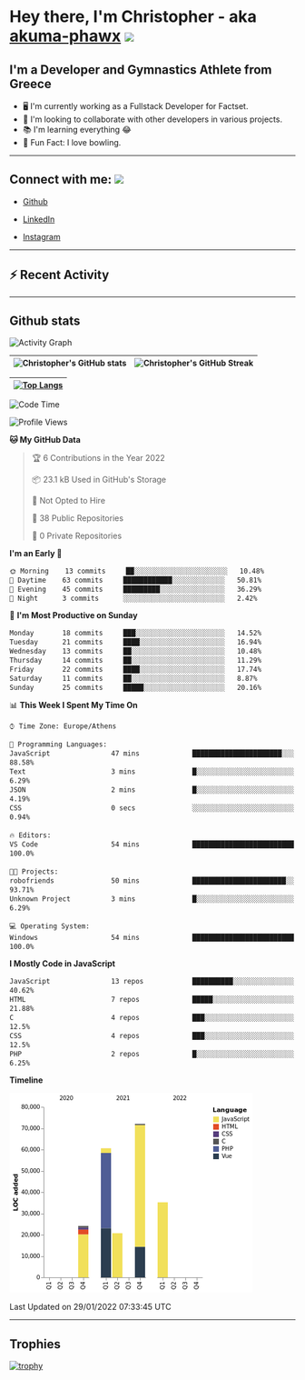 # Hey there, I'm Christopher - aka [akuma-phawx](https://github.com/akuma-phawx) <img src = "https://raw.githubusercontent.com/MartinHeinz/MartinHeinz/master/wave.gif" width = 50px>

## I'm a Developer and Gymnastics Athlete from Greece

- 🖥️ I'm currently working as a Fullstack Developer for Factset.
- 🤲 I'm looking to collaborate with other developers in various projects.
- 📚 I'm learning everything 😂
- 🎳 Fun Fact: I love bowling.

---

## Connect with me: <img src='https://raw.githubusercontent.com/ShahriarShafin/ShahriarShafin/main/Assets/handshake.gif' width="100px">

- [Github](https://github.com/akuma-phawx)

- [LinkedIn](https://www.linkedin.com/in/christopher-vradis-3b9a68151/)

- [Instagram](https://www.instagram.com/chris.vrd_sw/)

---

## ⚡ Recent Activity

<!--START_SECTION:activity-->
<!--END_SECTION:activity-->

---

## Github stats

![Activity Graph](https://activity-graph.herokuapp.com/graph?username=akuma-phawx&theme=dracula)

| ![Christopher's GitHub stats](https://github-readme-stats.vercel.app/api?username=akuma-phawx&show_icons=true&theme=dracula) | ![Christopher's GitHub Streak](https://github-readme-streak-stats.herokuapp.com/?user=akuma-phawx&theme=dracula) |
| ---------------------------------------------------------------------------------------------------------------------------- | ---------------------------------------------------------------------------------------------------------------- |

| [![Top Langs](https://github-readme-stats.vercel.app/api/top-langs/?username=akuma-phawx&show_icons=true&theme=radical)](https://github.com/akuma-phawx/github-readme-stats) |
| ---------------------------------------------------------------------------------------------------------------------------------------------------------------------------- |

<!--START_SECTION:waka-->
![Code Time](http://img.shields.io/badge/Code%20Time-25%20hrs%2014%20mins-blue)

![Profile Views](http://img.shields.io/badge/Profile%20Views-0-blue)

**🐱 My GitHub Data** 

> 🏆 6 Contributions in the Year 2022
 > 
> 📦 23.1 kB Used in GitHub's Storage 
 > 
> 🚫 Not Opted to Hire
 > 
> 📜 38 Public Repositories 
 > 
> 🔑 0 Private Repositories  
 > 
**I'm an Early 🐤** 

```text
🌞 Morning    13 commits     ██░░░░░░░░░░░░░░░░░░░░░░░   10.48% 
🌆 Daytime    63 commits     ████████████░░░░░░░░░░░░░   50.81% 
🌃 Evening    45 commits     █████████░░░░░░░░░░░░░░░░   36.29% 
🌙 Night      3 commits      ░░░░░░░░░░░░░░░░░░░░░░░░░   2.42%

```
📅 **I'm Most Productive on Sunday** 

```text
Monday       18 commits     ███░░░░░░░░░░░░░░░░░░░░░░   14.52% 
Tuesday      21 commits     ████░░░░░░░░░░░░░░░░░░░░░   16.94% 
Wednesday    13 commits     ██░░░░░░░░░░░░░░░░░░░░░░░   10.48% 
Thursday     14 commits     ██░░░░░░░░░░░░░░░░░░░░░░░   11.29% 
Friday       22 commits     ████░░░░░░░░░░░░░░░░░░░░░   17.74% 
Saturday     11 commits     ██░░░░░░░░░░░░░░░░░░░░░░░   8.87% 
Sunday       25 commits     █████░░░░░░░░░░░░░░░░░░░░   20.16%

```


📊 **This Week I Spent My Time On** 

```text
⌚︎ Time Zone: Europe/Athens

💬 Programming Languages: 
JavaScript               47 mins             ██████████████████████░░░   88.58% 
Text                     3 mins              █░░░░░░░░░░░░░░░░░░░░░░░░   6.29% 
JSON                     2 mins              █░░░░░░░░░░░░░░░░░░░░░░░░   4.19% 
CSS                      0 secs              ░░░░░░░░░░░░░░░░░░░░░░░░░   0.94%

🔥 Editors: 
VS Code                  54 mins             █████████████████████████   100.0%

🐱‍💻 Projects: 
robofriends              50 mins             ███████████████████████░░   93.71% 
Unknown Project          3 mins              █░░░░░░░░░░░░░░░░░░░░░░░░   6.29%

💻 Operating System: 
Windows                  54 mins             █████████████████████████   100.0%

```

**I Mostly Code in JavaScript** 

```text
JavaScript               13 repos            ██████████░░░░░░░░░░░░░░░   40.62% 
HTML                     7 repos             █████░░░░░░░░░░░░░░░░░░░░   21.88% 
C                        4 repos             ███░░░░░░░░░░░░░░░░░░░░░░   12.5% 
CSS                      4 repos             ███░░░░░░░░░░░░░░░░░░░░░░   12.5% 
PHP                      2 repos             █░░░░░░░░░░░░░░░░░░░░░░░░   6.25%

```


**Timeline**

![Chart not found](https://raw.githubusercontent.com/akuma-phawx/akuma-phawx/main/charts/bar_graph.png) 


 Last Updated on 29/01/2022 07:33:45 UTC
<!--END_SECTION:waka-->

---

## Trophies

[![trophy](https://github-profile-trophy.vercel.app/?username=akuma-phawx&theme=onedark)](https://github.com/ryo-ma/github-profile-trophy)
